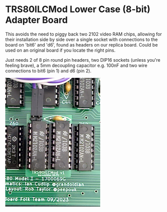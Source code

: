 # TRS80ILCMod Lower Case (8-bit) Adapter Board

This avoids the need to piggy back two 2102 video RAM chips, allowing for their installation side by side over a single socket with connections to the board on 'bit6' and 'd6', found as headers on our replica board. Could be used on an original board if you locate the right pins.

Just needs 2 of 8 pin round pin headers, two DIP16 sockets (unless you're feeling brave), a 5mm decoupling capacitor e.g. 100nF and two wire connections to bit6 (pin 1) and d6 (pin 2). 

![Board with two RAM chips in sockets with two wires connecting to the main board](https://github.com/Board-Folk/TRS80IUS/blob/main/Extras/images/TRS80ILCModv1_small.jpg)